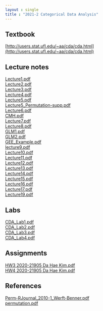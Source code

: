 ```yaml
---
layout : single
title : "2021-2 Categorical Data Analysis"
---
```


## Textbook

[http://users.stat.ufl.edu/~aa/cda/cda.html](http://users.stat.ufl.edu/~aa/cda/cda.html)

## Lecture notes

[Lecture1.pdf](https://github.com/dahye6709/dahye6709.github.io/files/7813043/Lecture1.pdf)\
[Lecture2.pdf](https://github.com/dahye6709/dahye6709.github.io/files/7813044/Lecture2.pdf)\
[Lecture3.pdf](https://github.com/dahye6709/dahye6709.github.io/files/7813045/Lecture3.pdf)\
[Lecture4.pdf](https://github.com/dahye6709/dahye6709.github.io/files/7813048/Lecture4.pdf)\
[Lecture5.pdf](https://github.com/dahye6709/dahye6709.github.io/files/7813049/Lecture5.pdf)\
[Lecture5_Permutation-supp.pdf](https://github.com/dahye6709/dahye6709.github.io/files/7813050/Lecture5_Permutation-supp.pdf)\
[Lecture6.pdf](https://github.com/dahye6709/dahye6709.github.io/files/7813051/Lecture6.pdf)\
[CMH.pdf](https://github.com/dahye6709/dahye6709.github.io/files/7813080/CMH.pdf)\
[Lecture7.pdf](https://github.com/dahye6709/dahye6709.github.io/files/7813052/Lecture7.pdf)\
[Lecture8.pdf](https://github.com/dahye6709/dahye6709.github.io/files/7813053/Lecture8.pdf)\
[GLM1.pdf](https://github.com/dahye6709/dahye6709.github.io/files/7813072/GLM1.pdf)\
[GLM2.pdf](https://github.com/dahye6709/dahye6709.github.io/files/7813073/GLM2.pdf)\
[GEE_Example.pdf](https://github.com/dahye6709/dahye6709.github.io/files/7813083/GEE_Example.pdf)\
[lecture9.pdf](https://github.com/dahye6709/dahye6709.github.io/files/7813055/lecture9.pdf)\
[Lecture10.pdf](https://github.com/dahye6709/dahye6709.github.io/files/7813056/Lecture10.pdf)\
[Lecture11.pdf](https://github.com/dahye6709/dahye6709.github.io/files/7813057/Lecture11.pdf)\
[Lecture12.pdf](https://github.com/dahye6709/dahye6709.github.io/files/7813058/Lecture12.pdf)\
[Lecture13.pdf](https://github.com/dahye6709/dahye6709.github.io/files/7813059/Lecture13.pdf)\
[Lecture14.pdf](https://github.com/dahye6709/dahye6709.github.io/files/7813060/Lecture14.pdf)\
[Lecture15.pdf](https://github.com/dahye6709/dahye6709.github.io/files/7813061/Lecture15.pdf)\
[Lecture16.pdf](https://github.com/dahye6709/dahye6709.github.io/files/7813062/Lecture16.pdf)\
[Lecture17.pdf](https://github.com/dahye6709/dahye6709.github.io/files/7813063/Lecture17.pdf)\
[Lecture19.pdf](https://github.com/dahye6709/dahye6709.github.io/files/7813064/Lecture19.pdf)

## Labs

[CDA_Lab1.pdf](https://github.com/dahye6709/dahye6709.github.io/files/7813087/CDA_Lab1.pdf)\
[CDA_Lab2.pdf](https://github.com/dahye6709/dahye6709.github.io/files/7813088/CDA_Lab2.pdf)\
[CDA_Lab3.pdf](https://github.com/dahye6709/dahye6709.github.io/files/7813089/CDA_Lab3.pdf)\
[CDA_Lab4.pdf](https://github.com/dahye6709/dahye6709.github.io/files/7813090/CDA_Lab4.pdf)

## Assignments


[HW3 2020-21905 Da Hae Kim.pdf](https://github.com/dahye6709/dahye6709.github.io/files/7812955/HW3.2020-21905.Dahae.Kim.pdf)\
[HW4 2020-21905 Da Hae Kim.pdf](https://github.com/dahye6709/dahye6709.github.io/files/7812964/HW4.2020-21905.Da.Hae.Kim.pdf)

## References

[Perm-RJournal_2010-1_Werft-Benner.pdf](https://github.com/dahye6709/dahye6709.github.io/files/7813034/Perm-RJournal_2010-1_Werft-Benner.pdf)\
[permutation.pdf](https://github.com/dahye6709/dahye6709.github.io/files/7813040/permutation.pdf)


